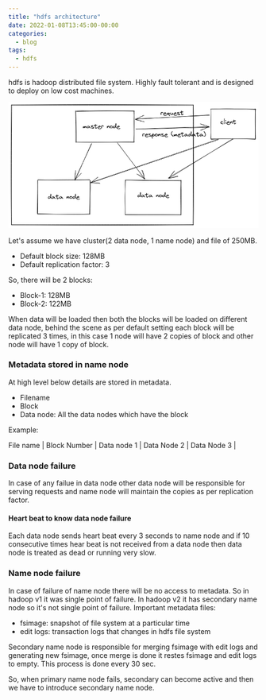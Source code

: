 ```yaml
---
title: "hdfs architecture"
date: 2022-01-08T13:45:00-00:00
categories:
  - blog
tags:
  - hdfs
---
```



hdfs is hadoop distributed file system. Highly fault tolerant and is designed to deploy on low cost machines.

![hdfs architecture](/assets/images/hdfs/hdfs-architecture.png)

Let's assume we have cluster(2 data node, 1 name node) and file of 250MB.
* Default block size: 128MB
* Default replication factor: 3

So, there will be 2 blocks:
* Block-1: 128MB
* Block-2: 122MB

When data will be loaded then both the blocks will be loaded on different data node, behind the scene as per default setting each block will be replicated 3 times, in this case 1 node will have 2 copies of block and other node will have 1 copy of block.


### Metadata stored in name node
At high level below details are stored in metadata.
* Filename
* Block
* Data node: All the data nodes which have the block

Example:

File name | Block Number | Data node 1 | Data Node 2 | Data Node 3 |


### Data node failure
In case of any failue in data node other data node will be responsible for serving requests and name node will maintain the copies as per replication factor.

#### Heart beat to know data node failure
Each data node sends heart beat every 3 seconds to name node and if 10 consecutive times hear beat is not received from a data node then data node is treated as dead or running very slow.


### Name node failure
In case of failure of name node there will be no access to metadata. So in hadoop v1 it was single point of failure. In hadoop v2 it has secondary name node so it's not single point of failure.
Important metadata files:
* fsimage: snapshot of file system at a particular time
* edit logs: transaction logs that changes in hdfs file system

Secondary name node is responsible for merging fsimage with edit logs and generating new fsimage, once merge is done it restes fsimage and edit logs to empty. This process is done every 30 sec.

So, when primary name node fails, secondary can become active and then we have to introduce secondary name node.

